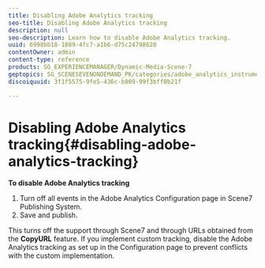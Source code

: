 ```yaml
---
title: Disabling Adobe Analytics tracking
seo-title: Disabling Adobe Analytics tracking
description: null
seo-description: Learn how to disable Adobe Analytics tracking.
uuid: 6998bb18-1809-4fc7-a1b6-d75c24798620
contentOwner: admin
content-type: reference
products: SG_EXPERIENCEMANAGER/Dynamic-Media-Scene-7
geptopics: SG_SCENESEVENONDEMAND_PK/categories/adobe_analytics_instrumentation_kit
discoiquuid: 3f1f5575-9fe5-436c-b009-99f3bff0b21f

---
```


# Disabling Adobe Analytics tracking{#disabling-adobe-analytics-tracking}

**To disable Adobe Analytics tracking**

1. Turn off all events in the Adobe Analytics Configuration page in Scene7 Publishing System.
1. Save and publish.

This turns off the support through Scene7 and through URLs obtained from the **CopyURL** feature. If you implement custom tracking, disable the Adobe Analytics tracking as set up in the Configuration page to prevent conflicts with the custom implementation.

